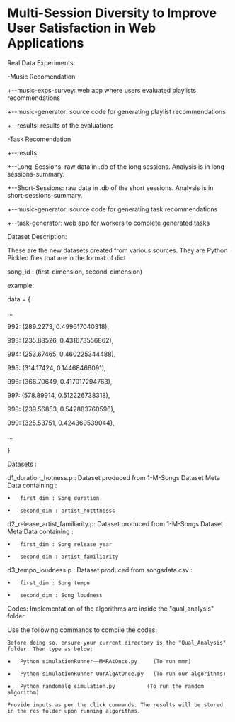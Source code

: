 # Multi-Session Diversity to Improve User Satisfaction in Web Applications

Real Data Experiments:

-Music Recomendation

+--music-exps-survey: web app where users evaluated playlists recommendations

+--music-generator: source code for generating playlist recommendations

+--results: results of the evaluations

-Task Recomendation

+--results

+--Long-Sessions: raw data in .db of the long sessions. Analysis is in long-sessions-summary.
			
+--Short-Sessions: raw data in .db of the short sessions. Analysis is in short-sessions-summary.

+--music-generator: source code for generating task recommendations

+--task-generator: web app for workers to complete generated tasks

Dataset Description:

These are the new datasets created from various sources. They are Python Pickled files that are in the format of dict

song_id : (first-dimension, second-dimension)

example:

data = {

...

992: (289.2273, 0.499617040318),

993: (235.88526, 0.431673556862),

994: (253.67465, 0.460225344488),

995: (314.17424, 0.14468466091),

996: (366.70649, 0.417017294763),

997: (578.89914, 0.512226738318),

998: (239.56853, 0.542883760596),

999: (325.53751, 0.424360539044),

...

}

Datasets :

d1_duration_hotness.p : Dataset produced from 1-M-Songs Dataset Meta Data containing :

	•	first_dim : Song duration

	•	second_dim : artist_hotttnesss

d2_release_artist_familiarity.p: Dataset produced from 1-M-Songs Dataset Meta Data containing :

	•	first_dim : Song release year

	•	second_dim : artist_familiarity

d3_tempo_loudness.p : Dataset produced from songsdata.csv :

	•	first_dim : Song tempo

	•	second_dim : Song loudness


Codes:
	Implementation of the algorithms are inside the "qual_analysis" folder 


Use the following commands to compile the codes:
	
	Before doing so, ensure your current directory is the "Qual_Analysis" folder. Then type as below: 

	▪	Python simulationRunner——MMRAtOnce.py     (To run mmr)

	▪	Python simulationRunner—OurAlgAtOnce.py   (To run our algorithms)

	▪	Python randomalg_simulation.py          (To run the random algorithm)

	Provide inputs as per the click commands. The results will be stored in the res folder upon running algorithms. 
	
